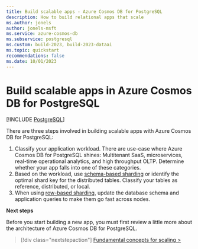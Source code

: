```yaml
---
title: Build scalable apps - Azure Cosmos DB for PostgreSQL
description: How to build relational apps that scale
ms.author: jonels
author: jonels-msft
ms.service: azure-cosmos-db
ms.subservice: postgresql
ms.custom: build-2023, build-2023-dataai
ms.topic: quickstart
recommendations: false
ms.date: 10/01/2023
---
```


# Build scalable apps in Azure Cosmos DB for PostgreSQL

[!INCLUDE [PostgreSQL](../includes/appliesto-postgresql.md)]

There are three steps involved in building scalable apps with Azure Cosmos DB for PostgreSQL:

1. Classify your application workload. There are use-case where Azure Cosmos DB for PostgreSQL
   shines: Multitenant SaaS, microservices, real-time operational analytics, and high
   throughput OLTP. Determine whether your app falls into one of these categories.
2. Based on the workload, use [schema-based sharding](concepts-sharding-models.md#schema-based-sharding) or identify the optimal shard key for the distributed
   tables. Classify your tables as reference, distributed, or local. 
3. When using [row-based sharding](concepts-sharding-models.md#row-based-sharding), update the database schema and application queries to make them go fast
   across nodes.

**Next steps**

Before you start building a new app, you must first review a little more about
the architecture of Azure Cosmos DB for PostgreSQL.

> [!div class="nextstepaction"]
> [Fundamental concepts for scaling >](quickstart-build-scalable-apps-concepts.md)
